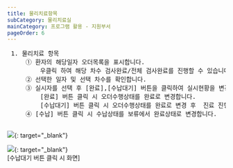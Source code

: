 ```yaml
---
title: 물리치료항목
subCategory: 물리치료실
mainCategory: 프로그램 활용 - 지원부서
pageOrder: 6
---
```

<pre>
 <t2><bold>1. 물리치료 항목</bold></t2>
     ① 환자의 해당일자 오더목록을 표시합니다.
         우클릭 하여 해당 차수 검사완료/전체 검사완료를 진행할 수 있습니다.  
     ② 선택한 일자 및 선택 차수를 확인합니다.
     ③ 실시자를 선택 후 [완료],[수납대기] 버튼을 클릭하여 실시현황을 변경합니다. 
         [완료] 버튼 클릭 시 오더수행상태를 완료로 변경합니다.
         [수납대기] 버튼 클릭 시 오더수행상태를 완료로 변경 후  진료 진행상태 확인 창이 팝업합니다.
     ④ [수납] 버튼 클릭 시 수납상태를 보류에서 완료상태로 변경합니다.

</pre>

[![](/images/{{page.url}}_1.png)](/images/{{page.url}}_1.png){: target="_blank"}

[![](/images/{{page.url}}_2.png)](/images/{{page.url}}_2.png){: target="_blank"}
<br>[수납대기 버튼 클릭 시 화면]